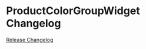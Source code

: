 # ProductColorGroupWidget Changelog

[Release Changelog](https://github.com/spryker-shop/product-color-group-widget/releases)
